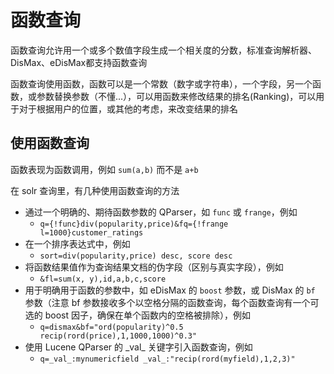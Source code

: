 # 函数查询

函数查询允许用一个或多个数值字段生成一个相关度的分数，标准查询解析器、DisMax、eDisMax都支持函数查询

函数查询使用函数，函数可以是一个常数（数字或字符串），一个字段，另一个函数，或参数替换参数（不懂...），可以用函数来修改结果的排名(Ranking)，可以用于对于根据用户的位置，或其他的考虑，来改变结果的排名

## 使用函数查询

函数表现为函数调用，例如 `sum(a,b)` 而不是 `a+b`

在 solr 查询里，有几种使用函数查询的方法

* 通过一个明确的、期待函数参数的 QParser，如 `func` 或 `frange`，例如
  * `q={!func}div(popularity,price)&fq={!frange l=1000}customer_ratings`
* 在一个排序表达式中，例如
  * `sort=div(popularity,price) desc, score desc`
* 将函数结果值作为查询结果文档的伪字段（区别与真实字段），例如
  * `&fl=sum(x, y),id,a,b,c,score`
* 用于明确用于函数的参数中，如 eDisMax 的 `boost` 参数，或 DisMax 的 `bf` 参数（注意 bf 参数接收多个以空格分隔的函数查询，每个函数查询有一个可选的 boost 因子，确保在单个函数内的空格被排除），例如
  * `q=dismax&bf="ord(popularity)^0.5 recip(rord(price),1,1000,1000)^0.3"`
* 使用 Lucene QParser 的 \_val\_ 关键字引入函数查询，例如
  * `q=_val_:mynumericfield _val_:"recip(rord(myfield),1,2,3)"`


